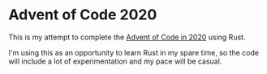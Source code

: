 # Advent of Code 2020
This is my attempt to complete the [Advent of Code in 2020](https://adventofcode.com/2020) using Rust.

I'm using this as an opportunity to learn Rust in my spare time, so the code will include a lot of experimentation and my pace will be casual.